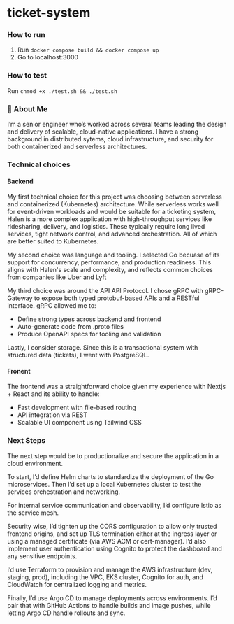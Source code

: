 # ticket-system


### How to run

1. Run ```docker compose build && docker compose up```
2. Go to localhost:3000

###  How to test

Run ```chmod +x ./test.sh && ./test.sh```


### 👋 About Me

I’m a senior engineer who’s worked across several teams leading the design and delivery of scalable, cloud-native applications. I have a strong background in distributed sytems, cloud infrastructure, and security for both containerized and serverless architectures.

### Technical choices

#### Backend

My first technical choice for this project was choosing between serverless and containerized (Kubernetes) architecture. While serverless works well for event-driven workloads and would be suitable for a ticketing system, Halen is a more complex application with high-throughput services like ridesharing, delivery, and logistics. These typically require long lived services, tight network control, and advanced orchestration. All of which are better suited to Kubernetes.

My second choice was language and tooling. I selected Go becuase of its support for concurrency, performance, and production readiness. This aligns with Halen's scale and complexity, and reflects common choices from companies like Uber and Lyft

My third choice was around the API API Protocol. I chose gRPC with gRPC-Gateway to expose both typed protobuf-based APIs and a RESTful interface. gRPC allowed me to:

- Define strong types across backend and frontend
- Auto-generate code from .proto files
- Produce OpenAPI specs for tooling and validation


Lastly, I consider storage. Since this is a transactional system with structured data (tickets), I went with PostgreSQL.


#### Fronent
The frontend was a straightforward choice given my experience with Nextjs + React and its ability to handle:
- Fast development with file-based routing
- API integration via REST
- Scalable UI component using Tailwind CSS

### Next Steps

The next step would be to productionalize and secure the application in a cloud environment.

To start, I’d define Helm charts to standardize the deployment of the Go microservices. Then I’d set up a local Kubernetes cluster to test the services orchestration and networking.

For internal service communication and observability, I’d configure Istio as the service mesh.

Security wise, I’d tighten up the CORS configuration to allow only trusted frontend origins, and set up TLS termination either at the ingress layer or using a managed certificate (via AWS ACM or cert-manager). I’d also implement user authentication using Cognito to protect the dashboard and any sensitive endpoints.

I’d use Terraform to provision and manage the AWS infrastructure (dev, staging, prod), including the VPC, EKS cluster, Cognito for auth, and CloudWatch for centralized logging and metrics.

Finally, I’d use Argo CD to manage deployments across environments. I’d pair that with GitHub Actions to handle builds and image pushes, while letting Argo CD handle rollouts and sync.